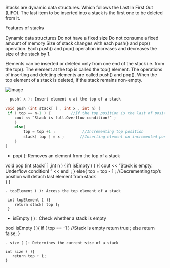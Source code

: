 Stacks are dynamic data structures. Which follows the Last In First Out (LIFO). The last item to be inserted into a stack is the first one to be deleted from it.

Features of stacks

Dynamic data structures
Do not have a fixed size
Do not consume a fixed amount of memory
Size of stack changes with each push() and pop() operation. Each push() and pop() operation increases and decreases the size of the stack by 1.

Elements can be inserted or deleted only from one end of the stack i.e. from the top(). The element at the top is called the top() element. The operations of inserting and 
deleting elements are called push() and pop(). When the top element of a stack is deleted, if the stack remains non-empty.

![image](https://user-images.githubusercontent.com/59710234/154685301-5f1e10e7-a86c-44f1-bae3-46e06d902d50.png)

```c++
- push( x ): Insert element x at the top of a stack

void push (int stack[ ] , int x , int n) {
 if ( top == n-1 ) {         //If the top position is the last of position in a stack, this means that the stack is full
    cout << “Stack is full.Overflow condition!” ;
    }
    else{
        top = top +1 ;            //Incrementing top position 
        stack[ top ] = x ;       //Inserting element on incremented position  
    }
}
```
- pop( ): Removes an element from the top of a stack

void pop (int stack[ ] ,int n ) {
   if( isEmpty ( ) ){
      cout << “Stack is empty. Underflow condition! ” << endl ;
   }
   else{
      top = top - 1 ; //Decrementing top’s position will detach last element from stack            
    }
}
```
- topElement ( ): Access the top element of a stack

 int topElement ( ){
    return stack[ top ];
 }
``` 
- isEmpty ( ) : Check whether a stack is empty

bool isEmpty ( ){
   if ( top == -1 )  //Stack is empty
      return true ; 
   else
      return false;
}
```
- size ( ): Determines the current size of a stack

int size ( ){
   return top + 1;
}
```
